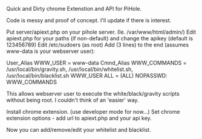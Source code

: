Quick and Dirty chrome Extenstion and API for PiHole.

Code is messy and proof of concept. I'll update if there is interest.

Put server/apiext.php on your pihole server. (Ie. /var/www/html/admin/)
Edit apiext.php for your paths (if non-default) and change the apikey (default is 123456789)
Edit /etc/sudoers (as root)
Add (3 lines) to the end (assumes www-data is your webserver user):

User_Alias WWW_USER = www-data
Cmnd_Alias WWW_COMMANDS = /usr/local/bin/gravity.sh, /usr/local/bin/whitelist.sh, /usr/local/bin/blacklist.sh
WWW_USER ALL = (ALL) NOPASSWD: WWW_COMMANDS

This allows webserver user to execute the white/black/gravity scripts without being root. I couldn't think of an 'easier' way.

Install chrome extension. (use developer mode for now...)
Set chrome extension options - add url to apiext.php and your api key.

Now you can add/remove/edit your whitelist and blacklist.





